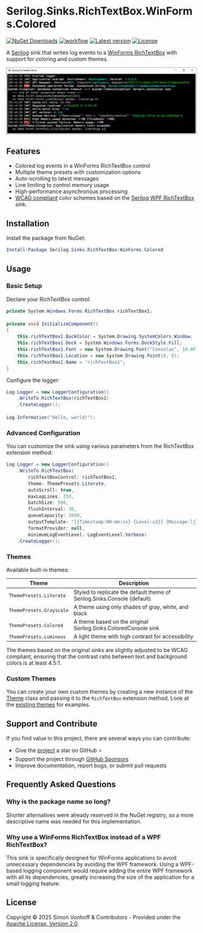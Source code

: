 # Serilog.Sinks.RichTextBox.WinForms.Colored

[![NuGet Downloads](https://img.shields.io/nuget/dt/Serilog.Sinks.RichTextBox.WinForms.Colored.svg)](https://www.nuget.org/packages/Serilog.Sinks.RichTextBox.WinForms.Colored)
[![workflow](https://img.shields.io/github/actions/workflow/status/vonhoff/Serilog.Sinks.RichTextBox.WinForms.Colored/build.yml)](https://github.com/vonhoff/Serilog.Sinks.RichTextBox.WinForms.Colored/actions)
[![Latest version](https://img.shields.io/nuget/v/Serilog.Sinks.RichTextBox.WinForms.Colored.svg)](https://www.nuget.org/packages/Serilog.Sinks.RichTextBox.WinForms.Colored)
[![License](https://img.shields.io/badge/License-Apache_2.0-blue.svg)](https://opensource.org/licenses/Apache-2.0)

A [Serilog](https://github.com/serilog/serilog) sink that writes log events to a [WinForms RichTextBox](https://docs.microsoft.com/en-us/dotnet/desktop/winforms/controls/richtextbox-control-overview-windows-forms) with support for coloring and custom themes.

![Screenshot of Serilog.Sinks.RichTextBox.WinForms.Colored in action](https://raw.githubusercontent.com/vonhoff/Serilog.Sinks.RichTextBox.WinForms.Colored/master/screenshot.png)

## Features

- Colored log events in a WinForms RichTextBox control
- Multiple theme presets with customization options
- Auto-scrolling to latest messages
- Line limiting to control memory usage
- High-performance asynchronous processing
- [WCAG compliant](https://www.w3.org/WAI/WCAG22/Understanding/contrast-minimum) color schemes based on the [Serilog WPF RichTextBox](https://github.com/serilog-contrib/serilog-sinks-richtextbox) sink.

## Installation

Install the package from NuGet:

```powershell
Install-Package Serilog.Sinks.RichTextBox.WinForms.Colored
```

## Usage

### Basic Setup

Declare your RichTextBox control:

```csharp
private System.Windows.Forms.RichTextBox richTextBox1;

private void InitializeComponent()
{
    this.richTextBox1.BackColor = System.Drawing.SystemColors.Window;
    this.richTextBox1.Dock = System.Windows.Forms.DockStyle.Fill;
    this.richTextBox1.Font = new System.Drawing.Font("Consolas", 10.8F, System.Drawing.FontStyle.Bold, System.Drawing.GraphicsUnit.Point);
    this.richTextBox1.Location = new System.Drawing.Point(0, 0);
    this.richTextBox1.Name = "richTextBox1";
}
```

Configure the logger:

```csharp
Log.Logger = new LoggerConfiguration()
    .WriteTo.RichTextBox(richTextBox1)
    .CreateLogger();

Log.Information("Hello, world!");
```

### Advanced Configuration

You can customize the sink using various parameters from the RichTextBox extension method:

```csharp
Log.Logger = new LoggerConfiguration()
    .WriteTo.RichTextBox(
        richTextBoxControl: richTextBox1,
        theme: ThemePresets.Literate,
        autoScroll: true,
        maxLogLines: 250,
        batchSize: 500,
        flushInterval: 16,
        queueCapacity: 1000,
        outputTemplate: "[{Timestamp:HH:mm:ss} {Level:u3}] {Message:lj}{NewLine}{Exception}",
        formatProvider: null,
        minimumLogEventLevel: LogEventLevel.Verbose)
    .CreateLogger();
```

### Themes

Available built-in themes:

| Theme                       | Description                                                                  |
|-----------------------------|------------------------------------------------------------------------------|
| `ThemePresets.Literate`     | Styled to replicate the default theme of Serilog.Sinks.Console (default)     |
| `ThemePresets.Grayscale`    | A theme using only shades of gray, white, and black                          |
| `ThemePresets.Colored`      | A theme based on the original Serilog.Sinks.ColoredConsole sink              |
| `ThemePresets.Luminous`     | A light theme with high contrast for accessibility                           |

The themes based on the original sinks are slightly adjusted to be WCAG compliant, ensuring that the contrast ratio between text and background colors is at least 4.5:1.

### Custom Themes

You can create your own custom themes by creating a new instance of the [Theme](Serilog.Sinks.RichTextBox.WinForms.Colored/Sinks/RichTextBoxForms/Themes/Theme.cs) class and passing it to the `RichTextBox` extension method. Look at the [existing themes](Serilog.Sinks.RichTextBox.WinForms.Colored/Sinks/RichTextBoxForms/Themes/ThemePresets.cs) for examples.

## Support and Contribute

If you find value in this project, there are several ways you can contribute:

- Give the [project](https://github.com/vonhoff/Serilog.Sinks.RichTextBox.WinForms.Colored) a star on GitHub ⭐
- Support the project through [GitHub Sponsors](https://github.com/sponsors/vonhoff)
- Improve documentation, report bugs, or submit pull requests

## Frequently Asked Questions

### Why is the package name so long?

Shorter alternatives were already reserved in the NuGet registry, so a more descriptive name was needed for this implementation.

### Why use a WinForms RichTextBox instead of a WPF RichTextBox?

This sink is specifically designed for WinForms applications to avoid unnecessary dependencies by avoiding the WPF framework. Using a WPF-based logging component would require adding the entire WPF framework with all its dependencies, greatly increasing the size of the application for a small logging feature.

## License

Copyright © 2025 Simon Vonhoff & Contributors - Provided under the [Apache License, Version 2.0](LICENSE).

